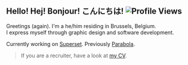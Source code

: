 ## Hello! Hej! Bonjour! こんにちは! ![Profile Views](https://komarev.com/ghpvc/?username=breitburg)

Greetings (again). I'm a he/him residing in Brussels, Belgium.  
I express myself through graphic design and software development.  

Currently working on [Superset](https://superset.be).
Previously [Parabola](https://archive.ph/2hNft).

> If you are a recruiter, have a look at [my CV](https://cv.breitburg.com/).
